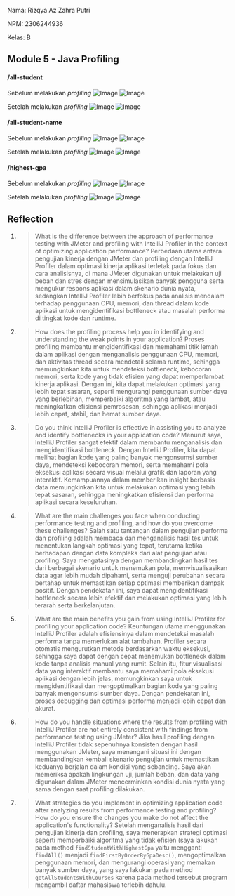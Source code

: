 Nama: Rizqya Az Zahra Putri

NPM: 2306244936

Kelas: B

## Module 5 - Java Profiling

#### /all-student
Sebelum melakukan _profiling_
![Image](https://github.com/user-attachments/assets/82e7b51b-42b5-4561-82c1-7302a2d154f3)
![Image](https://github.com/user-attachments/assets/f4b75ea5-e9fe-49c9-aae2-3eab34de53b8)

Setelah melakukan _profiling_
![Image](https://github.com/user-attachments/assets/a2d11e36-2960-44c1-ac23-1315056084e6)
![Image](https://github.com/user-attachments/assets/2600d8fe-1064-434a-9464-531627c6862c)

#### /all-student-name
Sebelum melakukan _profiling_
![Image](https://github.com/user-attachments/assets/aee29fc8-d8c9-4451-9ed7-d8bcb0d9dc44)
![Image](https://github.com/user-attachments/assets/5456647e-5fb0-4698-8d9a-e31225715fca)

Setelah melakukan _profiling_
![Image](https://github.com/user-attachments/assets/de8e03ce-9274-4b9d-b75a-28bd4dcbe86a)
![Image](https://github.com/user-attachments/assets/0f0befb7-88b8-45c5-a0f3-eae4060931ca)

#### /highest-gpa
Sebelum melakukan _profiling_
![Image](https://github.com/user-attachments/assets/447637a8-ab92-4150-b8c1-bd719e9b9d93)
![Image](https://github.com/user-attachments/assets/47f017f8-0704-411d-82dd-ca36c367a486)

Setelah melakukan _profiling_
![Image](https://github.com/user-attachments/assets/f4c75dc7-a47a-4f47-a7cb-efb747fa5b6d)
![Image](https://github.com/user-attachments/assets/c5b6f2c3-f0d5-4de3-86d9-e58cd1c37c07)

## Reflection
1. > What is the difference between the approach of performance testing with JMeter and profiling with IntelliJ Profiler in the context of optimizing application performance?
  Perbedaan utama antara pengujian kinerja dengan JMeter dan profiling dengan IntelliJ Profiler dalam optimasi kinerja aplikasi terletak pada fokus dan cara analisisnya, di mana JMeter digunakan untuk melakukan uji beban dan stres dengan mensimulasikan banyak pengguna serta mengukur respons aplikasi dalam skenario dunia nyata, sedangkan IntelliJ Profiler lebih berfokus pada analisis mendalam terhadap penggunaan CPU, memori, dan thread dalam kode aplikasi untuk mengidentifikasi bottleneck atau masalah performa di tingkat kode dan runtime.

2. > How does the profiling process help you in identifying and understanding the weak points in your application?
   Proses profiling membantu mengidentifikasi dan memahami titik lemah dalam aplikasi dengan menganalisis penggunaan CPU, memori, dan aktivitas thread secara mendetail selama runtime, sehingga memungkinkan kita untuk mendeteksi bottleneck, kebocoran memori, serta kode yang tidak efisien yang dapat memperlambat kinerja aplikasi. Dengan ini, kita dapat melakukan optimasi yang lebih tepat sasaran, seperti mengurangi penggunaan sumber daya yang berlebihan, memperbaiki algoritma yang lambat, atau meningkatkan efisiensi pemrosesan, sehingga aplikasi menjadi lebih cepat, stabil, dan hemat sumber daya.

3. > Do you think IntelliJ Profiler is effective in assisting you to analyze and identify bottlenecks in your application code?
   Menurut saya, IntelliJ Profiler sangat efektif dalam membantu menganalisis dan mengidentifikasi bottleneck. Dengan IntelliJ Profiler, kita dapat melihat bagian kode yang paling banyak mengonsumsi sumber daya, mendeteksi kebocoran memori, serta memahami pola eksekusi aplikasi secara visual melalui grafik dan laporan yang interaktif. Kemampuannya dalam memberikan insight berbasis data memungkinkan kita untuk melakukan optimasi yang lebih tepat sasaran, sehingga meningkatkan efisiensi dan performa aplikasi secara keseluruhan.
   
4. > What are the main challenges you face when conducting performance testing and profiling, and how do you overcome these challenges?
   Salah satu tantangan dalam pengujian performa dan profiling adalah membaca dan menganalisis hasil tes untuk menentukan langkah optimasi yang tepat, terutama ketika berhadapan dengan data kompleks dari alat pengujian atau profiling. Saya mengatasinya dengan membandingkan hasil tes dari berbagai skenario untuk menemukan pola, memvisualisasikan data agar lebih mudah dipahami, serta menguji perubahan secara bertahap untuk memastikan setiap optimasi memberikan dampak positif. Dengan pendekatan ini, saya dapat mengidentifikasi bottleneck secara lebih efektif dan melakukan optimasi yang lebih terarah serta berkelanjutan.
   
5. > What are the main benefits you gain from using IntelliJ Profiler for profiling your application code?
   Keuntungan utama menggunakan IntelliJ Profiler adalah efisiensinya dalam mendeteksi masalah performa tanpa memerlukan alat tambahan. Profiler secara otomatis mengurutkan metode berdasarkan waktu eksekusi, sehingga saya dapat dengan cepat menemukan bottleneck dalam kode tanpa analisis manual yang rumit. Selain itu, fitur visualisasi data yang interaktif membantu saya memahami pola eksekusi aplikasi dengan lebih jelas, memungkinkan saya untuk mengidentifikasi dan mengoptimalkan bagian kode yang paling banyak mengonsumsi sumber daya. Dengan pendekatan ini, proses debugging dan optimasi performa menjadi lebih cepat dan akurat.
   
6. > How do you handle situations where the results from profiling with IntelliJ Profiler are not entirely consistent with findings from performance testing using JMeter?
   Jika hasil profiling dengan IntelliJ Profiler tidak sepenuhnya konsisten dengan hasil menggunakan JMeter, saya menangani situasi ini dengan membandingkan kembali skenario pengujian untuk memastikan keduanya berjalan dalam kondisi yang sebanding. Saya akan memeriksa apakah lingkungan uji, jumlah beban, dan data yang digunakan dalam JMeter mencerminkan kondisi dunia nyata yang sama dengan saat profiling dilakukan.

7. > What strategies do you implement in optimizing application code after analyzing results from performance testing and profiling? How do you ensure the changes you make do not affect the application's functionality?
   Setelah menganalisis hasil dari pengujian kinerja dan profiling, saya menerapkan strategi optimasi seperti memperbaiki algoritma yang tidak efisien (saya lakukan pada method `findStudentWithHighestGpa` yaitu mengganti `findAll()` menjadi `findFirstByOrderByGpaDesc()`, mengoptimalkan penggunaan memori, dan mengurangi operasi yang memakan banyak sumber daya, yang saya lakukan pada method `getAllStudentsWithCourses` karena pada method tersebut program mengambil daftar mahasiswa terlebih dahulu.
